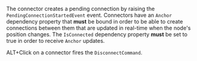 The connector creates a pending connection by raising the `PendingConnectionStartedEvent` event. Connectors have an `Anchor` dependency property that **must** be bound in order to be able to create connections between them that are updated in real-time when the node's position changes. The `IsConnected` dependency property **must** be set to true in order to receive `Anchor` updates.

ALT+Click on a connector fires the `DisconnectCommand`.